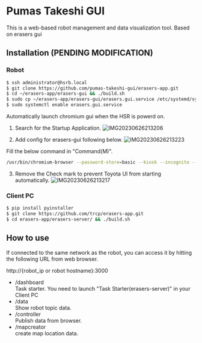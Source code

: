 # Pumas Takeshi GUI
This is a web-based robot management and data visualization tool. 
Based on erasers gui

## Installation (PENDING MODIFICATION)
### Robot
```bash
$ ssh administrator@hsrb.local
$ git clone https://github.com/pumas-takeshi-gui/erasers-app.git
$ cd ~/erasers-app/erasers-gui && ./build.sh
$ sudo cp ~/erasers-app/erasers-gui/erasers.gui.service /etc/systemd/system
$ sudo systemctl enable erasers.gui.service
```
Automatically launch chromium gui when the HSR is powerd on. 
1. Search for the Startup Application.
![IMG20230626213206](https://github.com/ry0hei-kobayashi/erasers-app-v2/assets/110576744/a470643d-6770-41b9-b0e2-43b2f2d1d745)

2. Add config for erasers-gui following below.
![IMG20230626213223](https://github.com/ry0hei-kobayashi/erasers-app-v2/assets/110576744/876b2456-0e94-43ef-bc42-d0a3cfd8a9a6)

Fill the below command in "Command(M)".  
```bash
/usr/bin/chromium-browser --password-store=basic --kiosk --incognito --disable-translate --disable-translate-new-ux -disk-cache-size=1 -media-cache-size=1 http://localhost:3000
```
3. Remove the Check mark to prevent Toyota UI from starting automatically.
![IMG20230626213217](https://github.com/ry0hei-kobayashi/erasers-app-v2/assets/110576744/873dadde-3b1f-4fa5-97e6-1ef08e0fd4f0)



### Client PC
```bash
$ pip install pyinstaller
$ git clone https://github.com/trcp/erasers-app.git
$ cd erasers-app/erasers-server/ && ./build.sh
```
## How to use
If connected to the same network as the robot, you can access it by hitting the following URL from web browser.  

http://{robot_ip or robot hostname}:3000

- /dashboard  
Task starter.
You need to launch "Task Starter(erasers-server)" in your Client PC
- /data  
Show robot topic data.
- /controller  
Publish data from browser.
- /mapcreator  
create map location data.
  
